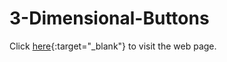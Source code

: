 # 3-Dimensional-Buttons

Click [here](https://mahdi-mey.github.io/3-Dimensional-Buttons){:target="_blank"} to visit the web page.
